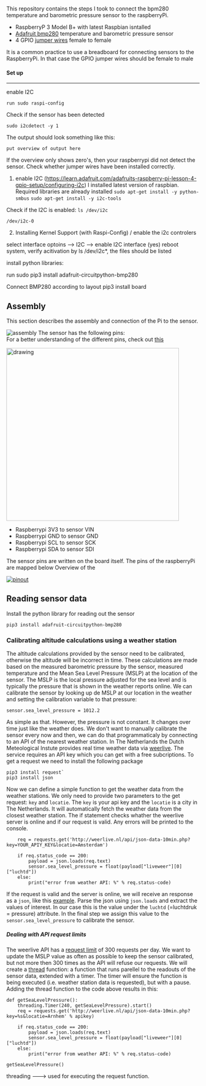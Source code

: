 ### 
This repository contains the steps I took to connect the bpm280 temperature and barometric pressure sensor to the raspberryPi.  

- RaspberryP 3 Model B+ with latest Raspbian isntalled
- [Adafruit bmp280](https://www.adafruit.com/product/2651) temperature and barometric pressure sensor
- 4 GPIO [jumper wires](https://www.kiwi-electronics.nl/jumperwires-10-stuks-15-cm-femafe-female?search=gpio%20kabels&description=true) female to female

It is a common practice to use a breadboard for connecting sensors to the RaspberryPi. In that case the GPIO jumper wires should be female to male
  

#### Set up 
-----------
enable I2C

`run sudo raspi-config` 


Check if the sensor has been detected

`sudo i2cdetect -y 1` 

The output should look something like this:

`put overview of output here`

If the overview only shows zero's, then your raspberrypi did not detect the sensor. Check whether jumper wires have been installed correctly. 


1. enable I2C (https://learn.adafruit.com/adafruits-raspberry-pi-lesson-4-gpio-setup/configuring-i2c)
I installed latest version of raspbian. Required libraries are already installed
`sudo apt-get install -y python-smbus`
`sudo apt-get install -y i2c-tools`

Check if the I2C is enabled: 
`ls /dev/i2c` 

`/dev/i2c-0`

2. Installing Kernel Support (with Raspi-Config) / enable the i2c controlers


select interface optoins --> I2C --> enable I2C interface (yes) reboot system, verify acitivation by ls /dev/i2c*, the files should be listed

install python libraries:

run sudo pip3 install adafruit-circuitpython-bmp280

 Connect BMP280 according to layout
 pip3 install board

## Assembly
This section describes the assembly and connection of the Pi to the sensor.

![assembly](https://learn.adafruit.com/assets/58619)
The sensor has the following pins: 	
For a better understanding of the different pins, check out [this](https://learn.adafruit.com/assets/58619)

<img src="https://cdn-learn.adafruit.com/assets/assets/000/058/619/original/adafruit_products_raspi_bmp280_i2c_bb.png?1533324749" alt="drawing" width="450"/>

- Raspberrypi 3V3 to sensor VIN
- Raspberrypi GND to sensor GND
- Raspberrypi SCL to sensor SCK
- Raspberrypi SDA to sensor SDI

The sensor pins are written on the board itself. The pins of the raspberryPi are mapped below
Overview of the 

[![pinout][1]][2]

[1]: https://github.com/codehub-rony/raspberrypi_bmp280/blob/master/images/pi_pinouts.PNG
[2]: https://pinout.xyz/



## Reading sensor data

Install the python library for reading out the sensor

`pip3 install adafruit-circuitpython-bmp280` 



### Calibrating altitude calculations using a weather station
The altitude calculations provided by the sensor need to be calibrated, otherwise the altitude will be incorrect in time. These calculations are made based on the measured barometric pressure by the sensor, measured temperature and the Mean Sea Level Pressure (MSLP) at the location of the sensor. The MSLP is the local pressure adjusted for the sea level and is typically the pressure that is shown in the weather reports online. We can calibrate the sensor by looking up de MSLP at our location in the weather and setting the calibration variable to that pressure:

`sensor.sea_level_pressure = 1012.2` 

As simple as that. However, the pressure is not constant. It changes over time just like the weather does. We don't want to manually calibrate the sensor every now and then, we can do that programmaticaly by connecting to an API of the nearest weather station. In The Netherlands the Dutch Meteological Instute provides real time weather data via  [weerlive](http://weerlive.nl). The service requires an API key which you can get with a free subcriptions. To get a request we need to install the following package

```
pip3 install request` 
pip3 install json
``` 

Now we can define a simple function to get the weather data from the weather stations. We only need to provide two parameters to the get request: `key` and `locatie`. The `key` is your api key and the `locatie` is a city in The Netherlands. It will automatically fetch the weather data from the closest weather station. The if statement checks whather the weerlive server is online and if our request is valid. Any errors will be printed to the console. 

```
    req = requests.get('http://weerlive.nl/api/json-data-10min.php?key=YOUR_APIY_KEY&locatie=Amsterdam')

    if req.status_code == 200:
        payload = json.loads(req.text)
        sensor.sea_level_pressure = float(payload["liveweer"][0]["luchtd"])
    else:
        print("error from weather API: %" % req.status-code)
```

If the request is valid and the server is online, we will receive an response as a `json`, like this [example](http://weerlive.nl/api/json-data-10min.php?key=demo&locatie=Amsterdam). Parse the json using `json.loads` and extract the values of interest. In our case this is the value under the `luchtd` (=luchtdruk = pressure) attribute. In the final step we assign this value to the `sensor.sea_level_pressure` to calibrate the sensor. 


##### Dealing with API request limits
The weerlive API has a [request limit](http://weerlive.nl/delen.php) of 300 requests per day. We want to update the MSLP value as often as possible to keep the sensor calibrated, but not more then 300 times as the API will refuse our requests. We will create a [thread](https://realpython.com/intro-to-python-threading/#what-is-a-thread) function: a function that runs parellel to the readouts of the sensor data, extended with a timer. The timer will ensure the function is being executed (i.e. weather station data is requested), but with a pause. Adding the thread function to the code above results in this:

```
def getSeaLevelPressure():
    threading.Timer(240, getSeaLevelPressure).start()
    req = requests.get('http://weerlive.nl/api/json-data-10min.php?key=%s&locatie=Arnhem' % apikey)

    if req.status_code == 200:
        payload = json.loads(req.text)
        sensor.sea_level_pressure = float(payload["liveweer"][0]["luchtd"])
    else:
        print("error from weather API: %" % req.status-code)
  
getSeaLevelPressure()
```





threading ---> used for executing the request function. 

